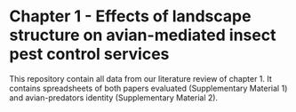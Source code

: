 # Chapter 1 - Effects of landscape structure on avian-mediated insect pest control services
This repository contain all data from our literature review of chapter 1. It contains spreadsheets of both papers evaluated (Supplementary Material 1) and avian-predators identity (Supplementary Material 2). 
